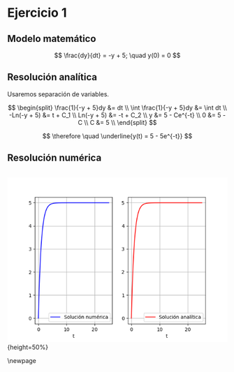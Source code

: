 # Ejercicio 1

## Modelo matemático

$$
\frac{dy}{dt} = -y + 5; \quad y(0) = 0
$$

## Resolución analítica

Usaremos separación de variables.

$$
\begin{split}
\frac{1}{-y + 5}dy &= dt \\
\int \frac{1}{-y + 5}dy &= \int dt \\
-Ln(-y + 5) &= t + C_1 \\
Ln(-y + 5) &= -t + C_2 \\
y &= 5 - Ce^{-t} \\
0 &= 5 - C \\
C &= 5 \\
\end{split}
$$

$$
\therefore \quad \underline{y(t) = 5 - 5e^{-t}}
$$

## Resolución numérica

```{.python include="src/assets/ejercicio1.py"}
```

![Plot del ejercicio 1](assets/ejercicio1.png){height=50%}

\newpage
